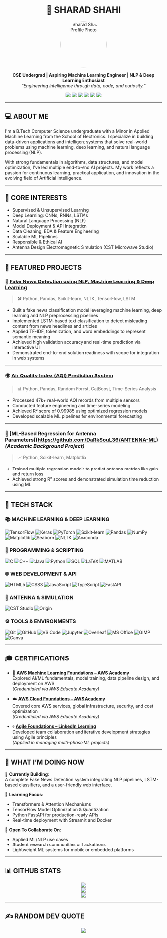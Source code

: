 <h1 align="center">🔬 SHARAD SHAHI</h1>
<p align="center">
  <img src="https://github.com/DaRkSouL36.png" width="150" height="150" style="border-radius: 50%;" alt="Sharad Shahi Profile Photo"/>
</p>
<p align="center">
  <b> CSE Undergrad | Aspiring Machine Learning Engineer | NLP & Deep Learning Enthusiast</b><br>
  <i>“Engineering intelligence through data, code, and curiosity.”</i>
</p>

<p align="center">
  <a href="mailto:sharadshahi36@gmail.com"><img src="https://img.shields.io/badge/email-sharadshahi36@gmail.com-D14836?style=for-the-badge&logo=gmail&logoColor=white"/></a>
  <a href="https://www.linkedin.com/in/sharad-shahi-68a184320"><img src="https://img.shields.io/badge/LinkedIn-SharadShahi-blue?style=for-the-badge&logo=linkedin"/></a>
  <a href="https://github.com/DaRkSouL36"><img src="https://img.shields.io/badge/GitHub-DaRkSouL36-181717?style=for-the-badge&logo=github"/></a>
  <a href="https://leetcode.com/u/Sharad_Shahi/"><img src="https://img.shields.io/badge/LeetCode-Sharad_Shahi-FFA116?style=for-the-badge&logo=leetcode"/></a>
  <a href="https://codeforces.com/profile/DaRkSouL36"><img src="https://img.shields.io/badge/Codeforces-DaRkSouL36-1f8acb?style=for-the-badge"/></a>
  <a href="https://drive.google.com/file/d/1UYHXmFf4kY_fWmHrjQzqnN9QzLw1f8aV/view?usp=sharing"><img src="https://img.shields.io/badge/Resume-View%20PDF-9cf?style=for-the-badge&logo=googledrive&logoColor=white"/></a>
</p>

---

## 💻 ABOUT ME

I'm a B.Tech Computer Science undergraduate with a Minor in Applied Machine Learning from the School of Electronics. I specialize in building data-driven applications and intelligent systems that solve real-world problems using machine learning, deep learning, and natural language processing (NLP).  

With strong fundamentals in algorithms, data structures, and model optimization, I’ve led multiple end-to-end AI projects. My work reflects a passion for continuous learning, practical application, and innovation in the evolving field of Artificial Intelligence.

---

## 💼 CORE INTERESTS

- Supervised & Unsupervised Learning  
- Deep Learning: CNNs, RNNs, LSTMs  
- Natural Language Processing (NLP)  
- Model Deployment & API Integration  
- Data Cleaning, EDA & Feature Engineering  
- Scalable ML Pipelines  
- Responsible & Ethical AI
- Antenna Design Electromagnetic Simulation (CST Microwave Studio)  

---

## 🚀 FEATURED PROJECTS

### 📰 [Fake News Detection using NLP, Machine Learning & Deep Learning](https://github.com/DaRkSouL36/FAKE-NEWS-DETECTION)
> 🛠 Python, Pandas, Scikit-learn, NLTK, TensorFlow, LSTM  
- Built a fake news classification model leveraging machine learning, deep learning and NLP preprocessing pipelines  
- Implemented LSTM-based text classification to detect misleading content from news headlines and articles  
- Applied TF-IDF, tokenization, and word embeddings to represent semantic meaning  
- Achieved high validation accuracy and real-time prediction via interactive UI  
- Demonstrated end-to-end solution readiness with scope for integration in web systems

---

### 🌍 [Air Quality Index (AQI) Prediction System](https://github.com/DaRkSouL36/WEATHER)
> 📊 Python, Pandas, Random Forest, CatBoost, Time-Series Analysis  
- Processed 47k+ real-world AQI records from multiple sensors  
- Conducted feature engineering and time-series modeling  
- Achieved R² score of 0.99985 using optimized regression models  
- Developed scalable ML pipelines for environmental forecasting

---

### 🤖 [ML-Based Regression for Antenna Parameters[(https://github.com/DaRkSouL36/ANTENNA-ML) *(Academic Background Project)*  
> 📈 Python, Scikit-learn, Matplotlib  
- Trained multiple regression models to predict antenna metrics like gain and return loss  
- Achieved strong R² scores and demonstrated simulation time reduction using ML  

---

## 🧠 TECH STACK

### 📚 MACHINE LEARNING & DEEP LEARNING
![TensorFlow](https://img.shields.io/badge/TensorFlow-%23FF6F00.svg?style=flat-square&logo=TensorFlow)
![Keras](https://img.shields.io/badge/Keras-%23D00000.svg?style=flat-square&logo=Keras)
![PyTorch](https://img.shields.io/badge/PyTorch-%23EE4C2C.svg?style=flat-square&logo=PyTorch)
![Scikit-learn](https://img.shields.io/badge/scikit--learn-%23F7931E.svg?style=flat-square&logo=scikit-learn)
![Pandas](https://img.shields.io/badge/pandas-%23150458.svg?style=flat-square&logo=pandas)
![NumPy](https://img.shields.io/badge/numpy-%23013243.svg?style=flat-square&logo=numpy)
![Matplotlib](https://img.shields.io/badge/Matplotlib-black?style=flat-square&logo=Matplotlib)
![Seaborn](https://img.shields.io/badge/Seaborn-2C2D72?style=flat-square&logo=python&logoColor=white)
![NLTK](https://img.shields.io/badge/NLTK-WordProcessing-yellow?style=flat-square)
![Anaconda](https://img.shields.io/badge/Anaconda-%2344A833.svg?style=flat-square&logo=anaconda&logoColor=white)

### 🐍 PROGRAMMING & SCRIPTING
![C](https://img.shields.io/badge/c-%2300599C.svg?style=flat-square&logo=c&logoColor=white)
![C++](https://img.shields.io/badge/c++-%2300599C.svg?style=flat-square&logo=c%2B%2B&logoColor=white)
![Java](https://img.shields.io/badge/java-%23ED8B00.svg?style=flat-square&logo=openjdk&logoColor=white)
![Python](https://img.shields.io/badge/python-3670A0?style=flat-square&logo=python&logoColor=ffdd54)
![SQL](https://img.shields.io/badge/sql-%234479A1.svg?style=flat-square&logo=sqlite&logoColor=white)
![LaTeX](https://img.shields.io/badge/LaTeX-%23008080.svg?style=flat-square&logo=latex&logoColor=white)
![MATLAB](https://img.shields.io/badge/MATLAB-orange?style=flat-square&logo=mathworks&logoColor=white)

### 🌐 WEB DEVELOPMENT & API
![HTML5](https://img.shields.io/badge/html5-%23E34F26.svg?style=flat-square&logo=html5&logoColor=white)
![CSS3](https://img.shields.io/badge/css3-%231572B6.svg?style=flat-square&logo=css3&logoColor=white)
![JavaScript](https://img.shields.io/badge/javascript-%23323330.svg?style=flat-square&logo=javascript&logoColor=%23F7DF1E)
![TypeScript](https://img.shields.io/badge/typescript-%23007ACC.svg?style=flat-square&logo=typescript&logoColor=white)
![FastAPI](https://img.shields.io/badge/FastAPI-005571?style=flat-square&logo=fastapi)

### 📐 ANTENNA & SIMULATION
![CST Studio](https://img.shields.io/badge/CST--Microwave--Studio-blue?style=flat-square) 
![Origin](https://img.shields.io/badge/OriginLab-Data%20Analysis-orange?style=flat-square)

### ⚙️ TOOLS & ENVIRONMENTS
![Git](https://img.shields.io/badge/git-%23F05033.svg?style=flat-square&logo=git&logoColor=white)
![GitHub](https://img.shields.io/badge/github-%23121011.svg?style=flat-square&logo=github&logoColor=white)
![VS Code](https://img.shields.io/badge/VSCode-007ACC.svg?style=flat-square&logo=visual-studio-code)
![Jupyter](https://img.shields.io/badge/Jupyter-FA0F00?style=flat-square&logo=Jupyter&logoColor=white)
![Overleaf](https://img.shields.io/badge/Overleaf-LaTeX-green?style=flat-square&logo=Overleaf)
![MS Office](https://img.shields.io/badge/MS--Office-0078D4?style=flat-square&logo=microsoft-office&logoColor=white)
![GIMP](https://img.shields.io/badge/Gimp-657D8B?style=flat-square&logo=gimp&logoColor=FFFFFF)
![Canva](https://img.shields.io/badge/Canva-%2300C4CC.svg?style=flat-square&logo=Canva&logoColor=white)

---

## 🎓 CERTIFICATIONS

- 🧠 **[AWS Machine Learning Foundations – AWS Academy](https://www.credly.com/go/P9lN1bcM)**  
  Explored AI/ML fundamentals, model training, data pipeline design, and deployment on AWS  
  *(Credentialed via AWS Educate Academy)*

- ☁️ **[AWS Cloud Foundations – AWS Academy](https://www.credly.com/go/zmyQT8Gj)**  
  Covered core AWS services, global infrastructure, security, and cost optimization  
  *(Credentialed via AWS Educate Academy)*

- 🌀 **[Agile Foundations – LinkedIn Learning](https://www.linkedin.com/learning/certificates/08ff8b2fc8cfe3bc0de4d654b154931fd45ecdcc736352ac585aa67e4cf4fee0?trk=share_certificate)**  
  Developed team collaboration and iterative development strategies using Agile principles  
  *(Applied in managing multi-phase ML projects)*

---

## 📌 WHAT I’M DOING NOW

🚧 **Currently Building**:  
A complete Fake News Detection system integrating NLP pipelines, LSTM-based classifiers, and a user-friendly web interface.

📘 **Learning Focus**:  
- Transformers & Attention Mechanisms  
- TensorFlow Model Optimization & Quantization  
- Python FastAPI for production-ready APIs  
- Real-time deployment with Streamlit and Docker

🤝 **Open To Collaborate On**:  
- Applied ML/NLP use cases  
- Student research communities or hackathons  
- Lightweight ML systems for mobile or embedded platforms

---

## 📊 GITHUB STATS

<p align="center">
  <img src="https://github-readme-stats.vercel.app/api?username=DaRkSouL36&theme=dark&hide_border=false&include_all_commits=true&count_private=true"/>
  <br>
  <img src="https://github-readme-streak-stats.herokuapp.com/?user=DaRkSouL36&theme=dark&hide_border=false"/>
  <br>
  <img src="https://github-contributor-stats.vercel.app/api?username=DaRkSouL36&limit=5&theme=dark&combine_all_yearly_contributions=true"/>
</p>

---

## ✍️ RANDOM DEV QUOTE

<p align="center">
  <img src="https://quotes-github-readme.vercel.app/api?type=horizontal&theme=gruvbox"/>
</p>
